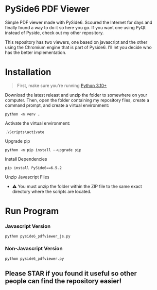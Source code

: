 # PySide6 PDF Viewer
Simple PDF viewer made with PySide6.  Scoured the Internet for days and finally found a way to do it so here you go.  If you want one using PyQt instead of Pyside, check out my other repository.<br>

This repository has two viewers, one based on javascript and the other using the Chromium engine that is part of Pyside6.  I'll let you decide who has the better implementation.

# Installation
> First, make sure you're running [Python 3.10+](https://www.python.org/downloads/release/python-31011/)
  
Download the latest releast and unzip the folder to somewhere on your computer.  Then, open the folder containing my repository files, create a command prompt, and create a virtual environment:
```
python -m venv .
```
Activate the virtual environment:
```
.\Scripts\activate
```
Upgrade pip
```
python -m pip install --upgrade pip
```
Install Dependencies
```
pip install PySide6==6.5.2
```
Unzip Javascript Files
* :warning: You must unzip the folder within the ZIP file to the same exact directory where the scripts are located.

# Run Program
### Javascript Version
```
python pyside6_pdfviewer_js.py
```
### Non-Javascript Version
```
python pyside6_pdfviewer.py
```

## Please STAR if you found it useful so other people can find the repository easier!
